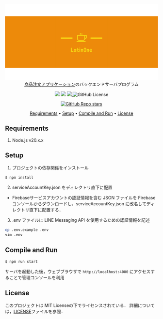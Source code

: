 <p align="center">
<img src="./img/logo.png" alt="logo">
<a href="https://github.com/hosokawa-kenshin/latin_one">商品注文アプリケーション</a>のバックエンドサーバプログラム
</p>
<p align="center">
<img src="https://img.shields.io/badge/NestJS-blue?color=ef5350&logo=nestjs&style=flat-square">
<img src="https://img.shields.io/badge/-Firebase-ef5350.svg?logo=firebase&style=flat-square">
<a href="https://github.com/hosokawa-kenshin/latin_one_server/blob/main/README.md">
    <img height="20px" src="https://img.shields.io/badge/JA-flag.svg?color=45b8cd&style=flat-square&logo=data:image/svg+xml;base64,PHN2ZyB4bWxucz0iaHR0cDovL3d3dy53My5vcmcvMjAwMC9zdmciIHZpZXdCb3g9IjAgMCA5MDAgNjAwIj4NCjxwYXRoIGZpbGw9IiNmZmYiIGQ9Im0wLDBoOTAwdjYwMGgtOTAweiIvPg0KPGNpcmNsZSBmaWxsPSIjYmUwMDI2IiBjeD0iNDUwIiBjeT0iMzAwIiByPSIxODAiLz4NCjwvc3ZnPg0K">
  </a>
<img alt="GitHub License" src="https://img.shields.io/github/license/hosokawa-kenshin/latin_one_server?style=flat-square&logoColor=45b8cd&color=45b8cd">
<br>
</p>

<p>
<p align="center">
<a href="https://github.com/hosokawa-kenshin/latin_one_server" target="__blank"><img alt="GitHub Repo stars" src="https://img.shields.io/github/stars/hosokawa-kenshin/latin_one_server?logoColor=black"></a>
</p>

<p align="center">
  <a href="##Requirements">Requirements</a> •
  <a href="##Setup">Setup</a> •
  <a href="##Compile and Run">Compile and Run</a> •
  <a href="##License">License</a>
</p>

## Requirements

1. Node.js v20.x.x

## Setup
1. プロジェクトの依存関係をインストール
```bash
$ npm install
```

2. serviceAccountKey.json をディレクトリ直下に配置
- Firebaseサービスアカウントの認証情報を含む JSON ファイルを Firebase コンソールからダウンロードし，serviceAccountKey.json に改名してディレクトリ直下に配置する．

3. .env ファイルに LINE Messaging API を使用するための認証情報を記述
```bash
cp .env.example .env
vim .env
```

## Compile and Run
```bash
$ npm run start
```

サーバを起動した後，ウェブブラウザで `http://localhost:4000` にアクセスすることで管理コンソールを利用


## License

このプロジェクトは MIT Licenseの下でライセンスされている．
詳細については，[LICENSE](LICENSE)ファイルを参照．
